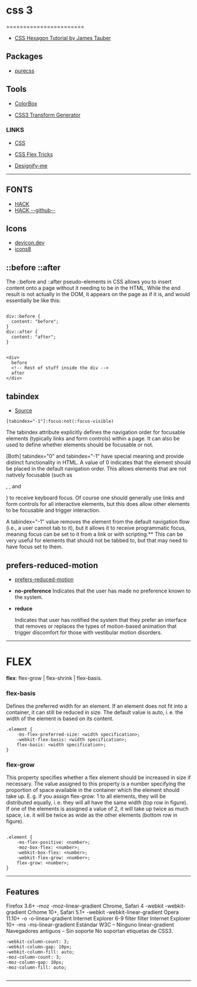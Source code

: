 # css 3
=======================


* [CSS Hexagon Tutorial by James Tauber](https://jtauber.github.io/articles/css-hexagon.html)

Packages
-----

- [purecss](https://purecss.io)


Tools
-----

- [ColorBox](https://lyft-colorbox.herokuapp.com)

- [CSS3 Transform Generator](https://html-css-js.com/css/generator/transform/)

### LINKS

- [CSS ](https://en.owl.institute/web-interface-design/css-basics/flexible-layouts-using-flexbox-all-flexbox-properties-at-a-glance)
- [CSS Flex Tricks](https://css-tricks.com/snippets/css/a-guide-to-flexbox/)

- [Designify-me](http://designify.me/)
-----------------------------------------------------------------------------------------------------

## FONTS

- [HACK](https://sourcefoundry.org/hack/)
- [HACK --github--](https://github.com/source-foundry/Hack/blob/master/docs/WEBFONT_USAGE.md)


## Icons

- [devicon.dev](https://devicon.dev/)
- [icons8](https://icons8.com/)

## ::before ::after

The ::before and ::after pseudo-elements in CSS allows you to insert content onto a page without it needing to be in the HTML. While the end result is not actually in the DOM, it appears on the page as if it is, and would essentially be like this:


```

div::before {
  content: "before";
}
div::after {
  content: "after";
}

```


```

<div>
  before
  <!-- Rest of stuff inside the div -->
  after
</div>

```

## tabindex

- [Source](https://webaim.org/techniques/keyboard/tabindex)

```
[tabindex="-1"]:focus:not(:focus-visible)
```
The tabindex attribute explicitly defines the navigation order for focusable elements (typically links and form controls) within a page. It can also be used to define whether elements should be focusable or not.

[Both] tabindex="0" and tabindex="-1" have special meaning and provide distinct functionality in HTML. A value of 0 indicates that the element should be placed in the default navigation order. This allows elements that are not natively focusable (such as <div>, <span>, and <p>) to receive keyboard focus. Of course one should generally use links and form controls for all interactive elements, but this does allow other elements to be focusable and trigger interaction.

A tabindex="-1" value removes the element from the default navigation flow (i.e., a user cannot tab to it), but it allows it to receive programmatic focus, meaning focus can be set to it from a link or with scripting.** This can be very useful for elements that should not be tabbed to, but that may need to have focus set to them.

## prefers-reduced-motion

- [prefers-reduced-motion](https://developer.mozilla.org/en-US/docs/Web/CSS/@media/prefers-reduced-motion)


* **no-preference**
    Indicates that the user has made no preference known to the system.

* **reduce**

    Indicates that user has notified the system that they prefer an interface that removes or replaces the types of motion-based animation that trigger discomfort for those with vestibular motion disorders. 

-----------------------------------------------------------------------------------------------------

# FLEX

**flex**:  flex-grow | flex-shrink | flex-basis.

### flex-basis

Defines the preferred width for an element. If an element does not fit into a container, it can still be reduced in size. The default value is auto, i. e. the width of the element is based on its content.

```
.element {
    -ms-flex-preferred-size: <width specification>;
    -webkit-flex-basis: <width specification>;
    flex-basis: <width specification>;
}

```

### flex-grow

This property specifies whether a flex element should be increased in size if necessary. The value assigned to this property is a number specifying the proportion of space available in the container which the element should take up. E. g. if you assign flex-grow: 1 to all elements, they will be distributed equally, i. e. they will all have the same width (top row in figure). If one of the elements is assigned a value of 2, it will take up twice as much space, i.e. it will be twice as wide as the other elements (bottom row in figure).

```

.element {
    -ms-flex-positive: <number>;
    -moz-box-flex: <number>;
    -webkit-box-flex: <number>;
    -webkit-flex-grow: <number>;
    flex-grow: <number>;
}

```
-----------------------------------------------------------------------------------------------------

## Features


Firefox 3.6+ 		-moz 	-moz-linear-gradient
Chrome, Safari 4 		-webkit 	-webkit-gradient
Crhome 10+, Safari 5.1+ 		-webkit 	-webkit-linear-gradient
Opera 11.10+ 		-o 	-o-linear-gradient
Internet Explorer 6-9 		filter 	filter
Internet Explorer 10+ 		-ms 	-ms-linear-gradient
Estándar W3C 	– 	Ninguno 	linear-gradient
Navegadores antiguos 	– 	Sin soporte 	No soportan etiquetas de CSS3.


```
-webkit-column-count: 3;
-webkit-column-gap: 10px;
-webkit-column-fill: auto;
-moz-column-count: 3;
-moz-column-gap: 10px;
-moz-column-fill: auto;


```




-----------------------------------------------------------------------------------------------------